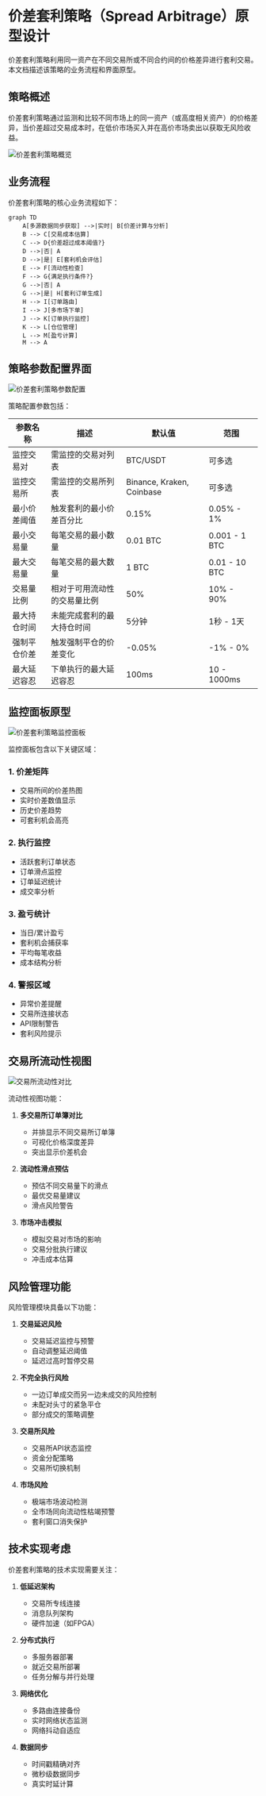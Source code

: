 # 价差套利策略（Spread Arbitrage）原型设计

价差套利策略利用同一资产在不同交易所或不同合约间的价格差异进行套利交易。本文档描述该策略的业务流程和界面原型。

## 策略概述

价差套利策略通过监测和比较不同市场上的同一资产（或高度相关资产）的价格差异，当价差超过交易成本时，在低价市场买入并在高价市场卖出以获取无风险收益。

![价差套利策略概览](./images/spread_arbitrage_overview.svg)

## 业务流程

价差套利策略的核心业务流程如下：

```mermaid
graph TD
    A[多源数据同步获取] -->|实时| B[价差计算与分析]
    B --> C[交易成本估算]
    C --> D{价差超过成本阈值?}
    D -->|否| A
    D -->|是| E[套利机会评估]
    E --> F[流动性检查]
    F --> G{满足执行条件?}
    G -->|否| A
    G -->|是| H[套利订单生成]
    H --> I[订单路由]
    I --> J[多市场下单]
    J --> K[订单执行监控]
    K --> L[仓位管理]
    L --> M[盈亏计算]
    M --> A
```

## 策略参数配置界面

![价差套利策略参数配置](./images/spread_arbitrage_config.svg)

策略配置参数包括：

| 参数名称 | 描述 | 默认值 | 范围 |
|---------|------|-------|------|
| 监控交易对 | 需监控的交易对列表 | BTC/USDT | 可多选 |
| 监控交易所 | 需监控的交易所列表 | Binance, Kraken, Coinbase | 可多选 |
| 最小价差阈值 | 触发套利的最小价差百分比 | 0.15% | 0.05% - 1% |
| 最小交易量 | 每笔交易的最小数量 | 0.01 BTC | 0.001 - 1 BTC |
| 最大交易量 | 每笔交易的最大数量 | 1 BTC | 0.01 - 10 BTC |
| 交易量比例 | 相对于可用流动性的交易量比例 | 50% | 10% - 90% |
| 最大持仓时间 | 未能完成套利的最大持仓时间 | 5分钟 | 1秒 - 1天 |
| 强制平仓价差 | 触发强制平仓的价差变化 | -0.05% | -1% - 0% |
| 最大延迟容忍 | 下单执行的最大延迟容忍 | 100ms | 10 - 1000ms |

## 监控面板原型

![价差套利策略监控面板](./images/spread_arbitrage_dashboard.svg)

监控面板包含以下关键区域：

### 1. 价差矩阵
- 交易所间的价差热图
- 实时价差数值显示
- 历史价差趋势
- 可套利机会高亮

### 2. 执行监控
- 活跃套利订单状态
- 订单滑点监控
- 订单延迟统计
- 成交率分析

### 3. 盈亏统计
- 当日/累计盈亏
- 套利机会捕获率
- 平均每笔收益
- 成本结构分析

### 4. 警报区域
- 异常价差提醒
- 交易所连接状态
- API限制警告
- 套利风险提示

## 交易所流动性视图

![交易所流动性对比](./images/spread_arbitrage_liquidity.svg)

流动性视图功能：

1. **多交易所订单簿对比**
   - 并排显示不同交易所订单簿
   - 可视化价格深度差异
   - 突出显示价差机会
   
2. **流动性滑点预估**
   - 预估不同交易量下的滑点
   - 最优交易量建议
   - 滑点风险警告
   
3. **市场冲击模拟**
   - 模拟交易对市场的影响
   - 交易分批执行建议
   - 冲击成本估算

## 风险管理功能

风险管理模块具备以下功能：

1. **交易延迟风险**
   - 交易延迟监控与预警
   - 自动调整延迟阈值
   - 延迟过高时暂停交易
   
2. **不完全执行风险**
   - 一边订单成交而另一边未成交的风险控制
   - 未配对头寸的紧急平仓
   - 部分成交的策略调整

3. **交易所风险**
   - 交易所API状态监控
   - 资金分配策略
   - 交易所切换机制

4. **市场风险**
   - 极端市场波动检测
   - 全市场同向流动性枯竭预警
   - 套利窗口消失保护

## 技术实现考虑

价差套利策略的技术实现需要关注：

1. **低延迟架构**
   - 交易所专线连接
   - 消息队列架构
   - 硬件加速（如FPGA）
   
2. **分布式执行**
   - 多服务器部署
   - 就近交易所部署
   - 任务分解与并行处理
   
3. **网络优化**
   - 多路由连接备份
   - 实时网络状态监测
   - 网络抖动自适应
   
4. **数据同步**
   - 时间戳精确对齐
   - 微秒级数据同步
   - 真实时延计算 